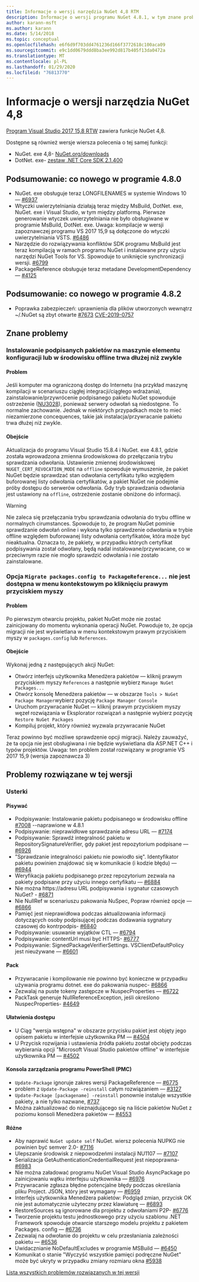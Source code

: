 ```yaml
---
title: Informacje o wersji narzędzia NuGet 4,8 RTM
description: Informacje o wersji programu NuGet 4.8.1, w tym znane problemy, poprawki błędów, dodane funkcje i DCR.
author: karann-msft
ms.author: karann
ms.date: 5/14/2018
ms.topic: conceptual
ms.openlocfilehash: e6f6d9f703dd4761236d166f3772618c100aca09
ms.sourcegitcommit: e9c1dd0679ddd8ba3ee992d817b405f13da0472a
ms.translationtype: MT
ms.contentlocale: pl-PL
ms.lasthandoff: 01/29/2020
ms.locfileid: "76813770"
---
```

# <a name="nuget-48-release-notes"></a>Informacje o wersji narzędzia NuGet 4,8

[Program Visual Studio 2017 15,8 RTW](https://www.visualstudio.com/news/releasenotes/vs2017-relnotes) zawiera funkcje NuGet 4,8.


Dostępne są również wersje wiersza polecenia o tej samej funkcji:
* NuGet. exe 4,8- [NuGet.org/downloads](https://nuget.org/downloads)
* DotNet. exe- [zestaw .NET Core SDK 2.1.400](https://www.microsoft.com/net/download/visual-studio-sdks)


## <a name="summary-whats-new-in-480"></a>Podsumowanie: co nowego w programie 4.8.0
* NuGet. exe obsługuje teraz LONGFILENAMES w systemie Windows 10 — [#6937](https://github.com/NuGet/Home/issues/6937)
* Wtyczki uwierzytelniania działają teraz między MsBuild, DotNet. exe, NuGet. exe i Visual Studio, w tym między platformą. Pierwsze generowanie wtyczek uwierzytelniania nie było obsługiwane w programie MsBuild, DotNet. exe. Uwaga: kompilacje w wersji zapoznawczej programu VS 2017 15,9 są dołączone do wtyczki uwierzytelniania VSTS. [#6486](https://github.com/NuGet/Home/issues/6486)
* Narzędzie do rozwiązywania konfliktów SDK programu MsBuild jest teraz kompilacją w ramach programu NuGet i instalowane przy użyciu narzędzi NuGet Tools for VS. Spowoduje to uniknięcie synchronizacji wersji. [#6799](https://github.com/NuGet/Home/issues/6799)
* PackageReference obsługuje teraz metadane DevelopmentDependency — [#4125](https://github.com/NuGet/Home/issues/4125)

## <a name="summary-whats-new-in-482"></a>Podsumowanie: co nowego w programie 4.8.2

* Poprawka zabezpieczeń: uprawnienia dla plików utworzonych wewnątrz ~/.NuGet są zbyt otwarte [#7673](https://github.com/NuGet/Home/issues/7673) [CVE-2019-0757](https://portal.msrc.microsoft.com/en-us/security-guidance/advisory/CVE-2019-0757)

## <a name="known-issues"></a>Znane problemy
### <a name="installing-signed-packages-on-a-ci-machine-or-in-an-offline-environment-takes-longer-than-usual"></a>Instalowanie podpisanych pakietów na maszynie elementu konfiguracji lub w środowisku offline trwa dłużej niż zwykle

#### <a name="issue"></a>Problem
Jeśli komputer ma ograniczoną dostęp do Internetu (na przykład maszynę kompilacji w scenariuszu ciągłej integracji/ciągłego wdrażania), zainstalowanie/przywrócenie podpisanego pakietu NuGet spowoduje ostrzeżenie ([NU3028](../reference/errors-and-warnings/nu3028.md)), ponieważ serwery odwołań są niedostępne. To normalne zachowanie. Jednak w niektórych przypadkach może to mieć niezamierzone concequences, takie jak instalacja/przywracanie pakietu trwa dłużej niż zwykle.

#### <a name="workaround"></a>Obejście
Aktualizacja do programu Visual Studio 15.8.4 i NuGet. exe 4.8.1, gdzie została wprowadzona zmienna środowiskowa do przełączania trybu sprawdzania odwołania.
Ustawienie zmiennej środowiskowej `NUGET_CERT_REVOCATION_MODE` na `offline` spowoduje wymuszenie, że pakiet NuGet będzie sprawdzać stan odwołania certyfikatu tylko względem buforowanej listy odwołania certyfikatów, a pakiet NuGet nie podejmie próby dostępu do serwerów odwołania. Gdy tryb sprawdzania odwołania jest ustawiony na `offline`, ostrzeżenie zostanie obniżone do informacji.

> [!Warning]
> Nie zaleca się przełączania trybu sprawdzania odwołania do trybu offline w normalnych cirumstances. Spowoduje to, że program NuGet pominie sprawdzanie odwołań online i wykona tylko sprawdzenie odwołania w trybie offline względem buforowanej listy odwołania certyfikatów, która może być nieaktualna. Oznacza to, że pakiety, w przypadku których certyfikat podpisywania został odwołany, będą nadal instalowane/przywracane, co w przeciwnym razie nie mogło sprawdzić odwołania i nie zostało zainstalowane.

### <a name="the-migrate-packagesconfig-to-packagereference-option-is-not-available-in-the-right-click-context-menu"></a>Opcja `Migrate packages.config to PackageReference...` nie jest dostępna w menu kontekstowym po kliknięciu prawym przyciskiem myszy

#### <a name="issue"></a>Problem

Po pierwszym otwarciu projektu, pakiet NuGet może nie zostać zainicjowany do momentu wykonania operacji NuGet. Powoduje to, że opcja migracji nie jest wyświetlana w menu kontekstowym prawym przyciskiem myszy w `packages.config` lub `References`.

#### <a name="workaround"></a>Obejście

Wykonaj jedną z następujących akcji NuGet:
* Otwórz interfejs użytkownika Menedżera pakietów — kliknij prawym przyciskiem myszy `References` a następnie wybierz `Manage NuGet Packages...`
* Otwórz konsolę Menedżera pakietów — w obszarze `Tools > NuGet Package Manager`wybierz pozycję `Package Manager Console`
* Uruchom przywracanie NuGet — kliknij prawym przyciskiem myszy węzeł rozwiązania w Eksplorator rozwiązań a następnie wybierz pozycję `Restore NuGet Packages`
* Kompiluj projekt, który również wyzwala przywracanie NuGet

Teraz powinno być możliwe sprawdzenie opcji migracji. Należy zauważyć, że ta opcja nie jest obsługiwana i nie będzie wyświetlana dla ASP.NET C++ i typów projektów.
Uwaga: ten problem został rozwiązany w programie VS 2017 15,9 (wersja zapoznawcza 3)

## <a name="issues-fixed-in-this-release"></a>Problemy rozwiązane w tej wersji

### <a name="bugs"></a>Usterki
#### <a name="signing"></a>Pisywać
* Podpisywanie: Instalowanie pakietu podpisanego w środowisku offline [#7008](https://github.com/NuGet/Home/issues/7008) --naprawione w 4.8.1
* Podpisywanie: nieprawidłowe sprawdzanie adresu URL — [#7174](https://github.com/NuGet/Home/issues/7174)
* Podpisywanie: Sprawdź integralność pakietu w RepositorySignatureVerifier, gdy pakiet jest repozytorium podpisane — [#6926](https://github.com/NuGet/Home/issues/6926)
* "Sprawdzanie integralności pakietu nie powiodło się". Identyfikator pakietu powinien znajdować się w komunikacie (i kodzie błędu) — [#6944](https://github.com/NuGet/Home/issues/6944)
* Weryfikacja pakietu podpisanego przez repozytorium zezwala na pakiety podpisane przy użyciu innego certyfikatu — [#6884](https://github.com/NuGet/Home/issues/6884)
* Nie można https://adresu URL podpisywania i sygnatur czasowych NuGet? - [#6871](https://github.com/NuGet/Home/issues/6871)
* Nie NullRef w scenariuszu pakowania NuSpec, Popraw również opcje — [#6866](https://github.com/NuGet/Home/issues/6866)
* Pamięć jest nieprawidłowa podczas aktualizowania informacji dotyczących osoby podpisującej podczas dodawania sygnatury czasowej do kontrpodpis- [#6840](https://github.com/NuGet/Home/issues/6840)
* Podpisywanie: usuwanie wyjątków CTL — [#6794](https://github.com/NuGet/Home/issues/6794)
* Podpisywanie: contentUrl musi być HTTPS- [#6777](https://github.com/NuGet/Home/issues/6777)
* Podpisywanie: SignedPackageVerifierSettings. VSClientDefaultPolicy jest nieużywane — [#6601](https://github.com/NuGet/Home/issues/6601)


#### <a name="pack"></a>Pack
* Przywracanie i kompilowanie nie powinno być konieczne w przypadku używania programu dotnet. exe do pakowania nuspec- [#6866](https://github.com/NuGet/Home/issues/6866)
* Zezwalaj na puste tokeny zastępcze w NuspecProperties — [#6722](https://github.com/NuGet/Home/issues/6722)
* PackTask generuje NullReferenceException, jeśli określono NuspecProperties- [#4649](https://github.com/NuGet/Home/issues/4649)

#### <a name="accessibility"></a>Ułatwienia dostępu
* U Ciąg "wersja wstępna" w obszarze przycisku pakiet jest objęty jego opisem pakietu w interfejsie użytkownika PM — [#4504](https://github.com/NuGet/Home/issues/4504)
* U Przycisk rozwijania i ustawienia źródła pakietu został obcięty podczas wybierania opcji "Microsoft Visual Studio pakietów offline" w interfejsie użytkownika PM — [#4502](https://github.com/NuGet/Home/issues/4502)

#### <a name="powershell-management-console-pmc"></a>Konsola zarządzania programu PowerShell (PMC)
* `Update-Package` ignoruje zakres wersji PackageReference — [#6775](https://github.com/NuGet/Home/issues/6775)
* problem z `Update-Package -reinstall` całym rozwiązaniem — [#3127](https://github.com/NuGet/Home/issues/3127)
* `Update-Package [packagename] -reinstall` ponownie instaluje wszystkie pakiety, a nie tylko nazwane, [#737](https://github.com/NuGet/Home/issues/737)
* Można zaktualizować do nieznajdującego się na liście pakietów NuGet z poziomu konsoli Menedżera pakietów — [#4553](https://github.com/NuGet/Home/issues/4553)

#### <a name="misc"></a>Różne
* Aby naprawić `NuGet update self` NuGet. wiersz polecenia NUPKG nie powinien być semver 2.0- [#7116](https://github.com/NuGet/Home/issues/7116)
* Ulepszanie środowisk z niepowodzeńmi instalacji NU1107 — [#7107](https://github.com/NuGet/Home/issues/7107)
* Serializacja GetAuthenticationCredentialRequest jest niepoprawna- [#6983](https://github.com/NuGet/Home/issues/6983)
* Nie można załadować programu NuGet Visual Studio AsyncPackage po zainicjowaniu wątku interfejsu użytkownika — [#6976](https://github.com/NuGet/Home/issues/6976)
* Przywracanie zgłasza błędne potencjalne błędy podczas określania pliku Project. JSON, który jest wymagany — [#6959](https://github.com/NuGet/Home/issues/6959)
* Interfejs użytkownika Menedżera pakietów: Podgląd zmian, przycisk OK nie jest automatycznie użyteczny przez klawiaturę — [#6893](https://github.com/NuGet/Home/issues/6893)
* RestoreSources są ignorowane dla projektu z odwołaniami P2P- [#6776](https://github.com/NuGet/Home/issues/6776)
* Tworzenie projektu testu jednostkowego przy użyciu szablonu .NET Framework spowoduje otwarcie starszego modelu projektu z pakietem Packages. config — [#6736](https://github.com/NuGet/Home/issues/6736)
* Zezwalaj na odwołanie do projektu w celu przesłaniania zależności pakietu — [#6536](https://github.com/NuGet/Home/issues/6536)
* Uwidacznianie NoDefaultExcludes w programie MSBuild — [#6450](https://github.com/NuGet/Home/issues/6450)
* Komunikat o stanie "Wyczyść wszystkie pamięci podręczne NuGet" może być ukryty w przypadku zmiany rozmiaru okna [#5938](https://github.com/NuGet/Home/issues/5938)


[Lista wszystkich problemów rozwiązanych w tej wersji](https://github.com/NuGet/Home/issues?q=is%3Aissue+is%3Aclosed+milestone%3A%224.8")
